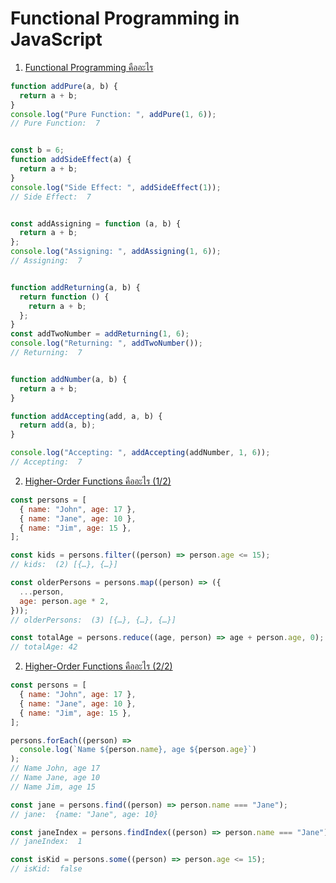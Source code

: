 # Functional Programming in JavaScript

1. [Functional Programming คืออะไร](https://www.youtube.com/watch?v=-iNKn5eBIak&list=PLOgiLP3tCaPUDsXEB-3dGGO3oxGDRMmQe&index=2)

```JavaScript
function addPure(a, b) {
  return a + b;
}
console.log("Pure Function: ", addPure(1, 6));
// Pure Function:  7


const b = 6;
function addSideEffect(a) {
  return a + b;
}
console.log("Side Effect: ", addSideEffect(1));
// Side Effect:  7


const addAssigning = function (a, b) {
  return a + b;
};
console.log("Assigning: ", addAssigning(1, 6));
// Assigning:  7


function addReturning(a, b) {
  return function () {
    return a + b;
  };
}
const addTwoNumber = addReturning(1, 6);
console.log("Returning: ", addTwoNumber());
// Returning:  7


function addNumber(a, b) {
  return a + b;
}

function addAccepting(add, a, b) {
  return add(a, b);
}

console.log("Accepting: ", addAccepting(addNumber, 1, 6));
// Accepting:  7
```

2. [Higher-Order Functions คืออะไร (1/2)](https://www.youtube.com/watch?v=kapV19HYHzE&list=PLOgiLP3tCaPUDsXEB-3dGGO3oxGDRMmQe&index=3)

```JavaScript
const persons = [
  { name: "John", age: 17 },
  { name: "Jane", age: 10 },
  { name: "Jim", age: 15 },
];

const kids = persons.filter((person) => person.age <= 15);
// kids:  (2) [{…}, {…}]

const olderPersons = persons.map((person) => ({
  ...person,
  age: person.age * 2,
}));
// olderPersons:  (3) [{…}, {…}, {…}]

const totalAge = persons.reduce((age, person) => age + person.age, 0);
// totalAge: 42
```

2. [Higher-Order Functions คืออะไร (2/2)](https://www.youtube.com/watch?v=pEFbMsogLdo&list=PLOgiLP3tCaPUDsXEB-3dGGO3oxGDRMmQe&index=4)

```JavaScript
const persons = [
  { name: "John", age: 17 },
  { name: "Jane", age: 10 },
  { name: "Jim", age: 15 },
];

persons.forEach((person) =>
  console.log(`Name ${person.name}, age ${person.age}`)
);
// Name John, age 17
// Name Jane, age 10
// Name Jim, age 15

const jane = persons.find((person) => person.name === "Jane");
// jane:  {name: "Jane", age: 10}

const janeIndex = persons.findIndex((person) => person.name === "Jane");
// janeIndex:  1

const isKid = persons.some((person) => person.age <= 15);
// isKid:  false
```
